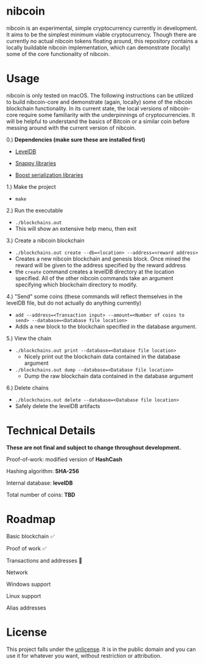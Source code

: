 ﻿
# nibcoin
nibcoin is an experimental, simple cryptocurrency currently in development. It aims to be the simplest minimum viable cryptocurrency. Though there are currently no actual nibcoin tokens floating around, this repository contains a locally buildable nibcoin implementation, which can demonstrate (locally) some of the core functionality of nibcoin.

# Usage
nibcoin is only tested on macOS. The following instructions can be utilized to build nibcoin-core and demonstrate (again, locally) some of the nibcoin blockchain functionality. In its current state, the local versions of nibcoin-core require some familiarity with the underpinnings of cryptocurrencies. It will be helpful to understand the basics of Bitcoin or a similar coin before messing around with the current version of nibcoin. 

0.) **Dependencies (make sure these are installed first)**

* [LevelDB](https://github.com/google/leveldb)

* [Snappy libraries](https://github.com/google/snappy)
* [Boost serialization libraries](http://www.boost.org/)

1.) Make the project 
* `make`

2.) Run the executable
* `./blockchains.out`
* This will show an extensive help menu, then exit

3.) Create a nibcoin blockchain 
* `./blockchains.out create --db=<location> --address=<reward address>`
* Creates a new nibcoin blockchain and genesis block. Once mined the reward will be given to the address specified by the reward address
* the `create` command creates a levelDB directory at the location specified. All of the other nibcoin commands take an argument specifying which blockchain directory to modify. 

4.) "Send" some coins (these commands will reflect themselves in the levelDB file, but do not actually do anything currently)
* `add --address=<Transaction input> --amount=<Number of coins to send> --database=<Database file location>`
* Adds a new block to the blockchain specified in the database argument. 

5.) View the chain
 * `./blockchains.out print --database=<Database file location>`
	 * Nicely print out the blockchain data contained in the database argument
 * `./blockchains.out dump --database=<Database file location>`
	 * Dump the raw blockchain data contained in the database argument

6.) Delete chains
 * `./blockchains.out delete --database=<Database file location>`
* Safely delete the levelDB artifacts
# Technical Details
**These are not final and subject to change throughout development.** 

Proof-of-work: modified version of **HashCash**

Hashing algorithm: **SHA-256**

Internal database: **levelDB**

Total number of coins: **TBD**

# Roadmap
Basic blockchain ✅

Proof of work ✅

Transactions and addresses 🚧

Network

Windows support

Linux support

Alias addresses

# License
This project falls under the [unlicense](http://unlicense.org/). It is in the public domain and you can use it for whatever you want, without restriction or attribution. 

